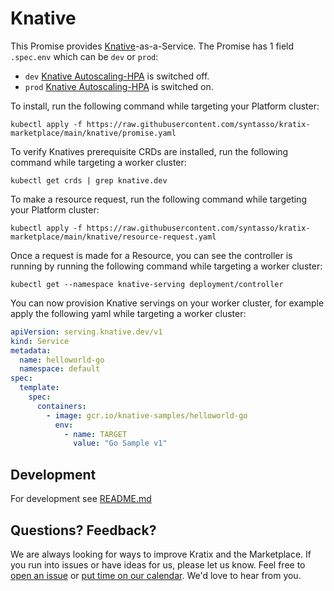 # Knative

This Promise provides [Knative](https://knative.dev/docs/)-as-a-Service. The Promise has 1 field `.spec.env`
which can be `dev` or `prod`:
  * `dev` [Knative Autoscaling-HPA](https://knative.dev/docs/serving/autoscaling/autoscaler-types/#horizontal-pod-autoscaler-hpa) is switched off.
  * `prod` [Knative Autoscaling-HPA](https://knative.dev/docs/serving/autoscaling/autoscaler-types/#horizontal-pod-autoscaler-hpa) is switched on.


To install, run the following command while targeting your Platform cluster:
```shell-session
kubectl apply -f https://raw.githubusercontent.com/syntasso/kratix-marketplace/main/knative/promise.yaml
```

To verify Knatives prerequisite CRDs are installed, run the following command while targeting a worker cluster:
```shell-session
kubectl get crds | grep knative.dev
```

To make a resource request, run the following command while targeting your Platform cluster:
```shell-session
kubectl apply -f https://raw.githubusercontent.com/syntasso/kratix-marketplace/main/knative/resource-request.yaml
```

Once a request is made for a Resource, you can see the controller is running by running the
following command while targeting a worker cluster:
```shell-session
kubectl get --namespace knative-serving deployment/controller
```

You can now provision Knative servings on your worker cluster, for example apply
the following yaml while targeting a worker cluster:
```yaml
apiVersion: serving.knative.dev/v1
kind: Service
metadata:
  name: helloworld-go
  namespace: default
spec:
  template:
    spec:
      containers:
        - image: gcr.io/knative-samples/helloworld-go
          env:
            - name: TARGET
              value: "Go Sample v1"
```


## Development

For development see [README.md](./internal/README.md)

## Questions? Feedback?

We are always looking for ways to improve Kratix and the Marketplace. If you run into issues or have ideas for us, please let us know. Feel free to [open an issue](https://github.com/syntasso/kratix-marketplace/issues/new/choose) or [put time on our calendar](https://www.syntasso.io/contact-us). We'd love to hear from you.
